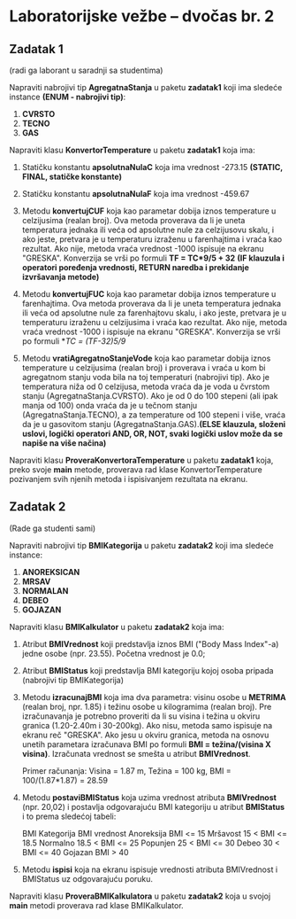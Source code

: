# Laboratorijske vežbe – dvočas br. 2

## Zadatak 1
(radi ga laborant u saradnji sa studentima)

Napraviti nabrojivi tip **AgregatnaStanja** u paketu **zadatak1** koji ima sledeće instance **(ENUM - nabrojivi tip)**:

1. **CVRSTO**
2. **TECNO**
3. **GAS**

Napraviti klasu **KonvertorTemperature** u paketu **zadatak1** koja ima:

1. Statičku konstantu **apsolutnaNulaC** koja ima vrednost -273.15 **(STATIC, FINAL, statičke konstante)**

2. Statičku konstantu **apsolutnaNulaF** koja ima vrednost -459.67

3. Metodu **konvertujCUF** koja kao parametar dobija iznos temperature u celzijusima (realan broj). Ova metoda proverava da li je uneta temperatura jednaka ili veća od apsolutne nule za celzijusovu skalu, i ako jeste, pretvara je u temperaturu izraženu u farenhajtima i vraća kao rezultat. Ako nije, metoda vraća vrednost -1000 ispisuje na ekranu "GRESKA". Konverzija se vrši po formuli **TF = TC*9/5 + 32** **(IF klauzula i operatori poređenja vrednosti, RETURN naredba i prekidanje izvršavanja metode)**

4. Metodu **konvertujFUC** koja kao parametar dobija iznos temperature u farenhajtima. Ova metoda proverava da li je uneta temperatura jednaka ili veća od apsolutne nule za farenhajtovu skalu, i ako jeste, pretvara je u temperaturu izraženu u celzijusima i vraća kao rezultat. Ako nije, metoda vraća vrednost -1000 i ispisuje na ekranu "GRESKA". Konverzija se vrši po formuli **TC = (TF-32)*5/9**

5. Metodu **vratiAgregatnoStanjeVode** koja kao parametar dobija iznos temperature u celzijusima (realan broj) i proverava i vraća u kom bi agregatnom stanju voda bila na toj temperaturi (nabrojivi tip). Ako je temperatura niža od 0 celzijusa, metoda vraća da je voda u čvrstom stanju (AgregatnaStanja.CVRSTO). Ako je od 0 do 100 stepeni (ali ipak manja od 100) onda vraća da je u tečnom stanju (AgregatnaStanja.TECNO), a za temperature od 100 stepeni i više, vraća da je u gasovitom stanju (AgregatnaStanja.GAS).**(ELSE klauzula, složeni uslovi, logički operatori AND, OR, NOT, svaki logički uslov može da se napiše na više načina)**

Napraviti klasu **ProveraKonvertoraTemperature** u paketu **zadatak1** koja, preko svoje **main** metode, proverava rad klase KonvertorTemperature pozivanjem svih njenih metoda i ispisivanjem rezultata na ekranu.

## Zadatak 2
(Rade ga studenti sami)

Napraviti nabrojivi tip **BMIKategorija** u paketu **zadatak2** koji ima sledeće instance:

1. **ANOREKSICAN**
2. **MRSAV**
3. **NORMALAN**
4. **DEBEO**
5. **GOJAZAN**

Napraviti klasu **BMIKalkulator** u paketu **zadatak2** koja ima:

1. Atribut **BMIVrednost** koji predstavlja iznos BMI ("Body Mass Index"-a) jedne osobe (npr. 23.55). Početna vrednost je 0.0;

2. Atribut **BMIStatus** koji predstavlja BMI kategoriju kojoj osoba pripada (nabrojivi tip BMIKategorija)

3. Metodu **izracunajBMI** koja ima dva parametra: visinu osobe u **METRIMA** (realan broj, npr. 1.85) i težinu osobe u kilogramima (realan broj). Pre izračunavanja je potrebno proveriti da li su visina i težina u okviru granica (1.20-2.40m i 30-200kg). Ako nisu, metoda samo ispisuje na ekranu reč "GRESKA".
Ako jesu u okviru granica, metoda na osnovu unetih parametara izračunava BMI po formuli **BMI = težina/(visina X visina)**. Izračunata vrednost se smešta u atribut **BMIVrednost**.

	Primer računanja: 	Visina = 1.87 m, Težina = 100 kg,  BMI = 100/(1.87*1.87) = 28.59

4. Metodu **postaviBMIStatus** koja uzima vrednost atributa **BMIVrednost** (npr. 20,02) i postavlja odgovarajuću BMI kategoriju u atribut **BMIStatus** i to prema sledećoj tabeli:

	BMI Kategorija		BMI vrednost
	Anoreksija 		BMI <= 15 
	Mršavost 		15 < BMI <= 18.5 
	Normalno 		18.5 < BMI <= 25
	Popunjen		25 < BMI <= 30
	Debeo 			30 < BMI <= 40
	Gojazan		 	BMI > 40

5. Metodu **ispisi** koja na ekranu ispisuje vrednosti atributa BMIVrednost i BMIStatus uz odgovarajuću poruku.

Napraviti klasu **ProveraBMIKalkulatora** u paketu **zadatak2** koja u svojoj **main** metodi proverava rad klase BMIKalkulator.